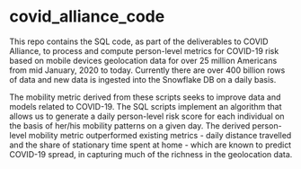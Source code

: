 # covid_alliance_code

This repo contains the SQL code, as part of the deliverables to COVID Alliance, to process and compute person-level metrics for COVID-19 risk based on mobile devices geolocation data for over 25 million Americans from mid January, 2020 to today. Currently there are over 400 billion rows of data and new data is ingested into the Snowflake DB on a daily basis. 

The mobility metric derived from these scripts seeks to improve data and models related to COVID-19. The SQL scripts implement an algorithm that allows us to generate a daily person-level risk score for each individual on the basis of her/his mobility patterns on a given day. The derived person-level mobility metric outperformed existing metrics - daily distance travelled and the share of stationary time spent at home - which are known to predict COVID-19 spread, in capturing much of the richness in the geolocation data. 
